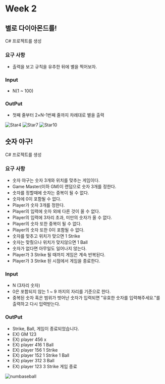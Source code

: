 # Week 2
## 별로 다이아몬드를!
C# 프로젝트를 생성

### 요구 사항
- 출력을 보고 규칙을 유추한 뒤에 별을 찍어보자.
### Input
- N(1 ~ 100)
### OutPut
- 첫째 줄부터 2×N-1번째 줄까지 차례대로 별을 출력

![Star4](https://github.com/heewhy/Edu_CSharp/assets/55123531/17911ee3-27d0-4ca2-9710-bd51f11884a0)
![Star7](https://github.com/heewhy/Edu_CSharp/assets/55123531/e6b780b5-fc4b-4936-bd85-3c7fcfa4b96a)
![Star10](https://github.com/heewhy/Edu_CSharp/assets/55123531/5eeed974-fc13-4212-bafb-57ac15f32882)

## 숫자 야구!
C# 프로젝트를 생성

### 요구 사항
- 숫자 야구는 숫자 3개와 위치를 맞추는 게임이다.
- Game Master(이하 GM)이 랜덤으로 숫자 3개를 정한다.
- 숫자를 정할때에 숫자는 중복이 될 수 없다.
- 숫자에 0이 포함될 수 없다.
- Player가 숫자 3개를 정한다.
- Player의 입력에 숫자 외에 다른 것이 올 수 없다.
- Player의 입력에 3자리 초과, 미만의 숫자가 올 수 없다.
- Player의 숫자 또한 중복이 될 수 없다.
- Player의 숫자 또한 0이 포함될 수 없다.
- 숫자를 맞추고 위치가 맞으면 1 Strike
- 숫자는 맞췄으나 위치가 맞지않으면 1 Ball
- 숫자가 없다면 아무일도 일어나지 않는다.
- Player가 3 Strike 될 때까지 게임은 계속 반복된다.
- Player가 3 Strike 된 시점에서 게임을 종료한다.

### Input
- N (3자리 숫자)
- 0은 포함되지 않는 1 ~ 9 까지의 자리를 기준으로 한다.
- 중복된 숫자 혹은 범위가 벗어난 숫자가 입력되면 "유효한 숫자를 입력해주세요."를 출력하고 다시 입력받는다.
### OutPut
- Strike, Ball, 게임이 종료되었습니다.
- EX) GM 123
- EX) player 456 x
- EX) player 416 1 Ball
- EX) player 156 1 Strike
- EX) player 152 1 Strike 1 Ball
- EX) player 312 3 Ball
- EX) player 123 3 Strike 게임 종료

![numbaseball](https://github.com/heewhy/Edu_CSharp/assets/55123531/269ed601-fd61-4597-be58-33976ce61908)
